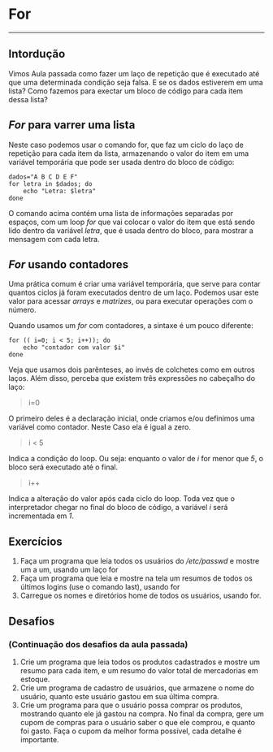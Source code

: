 # For
---

## Intordução

Vimos Aula passada como fazer um laço de repetição que é executado até que uma determinada condição seja falsa. E se os dados estiverem em uma lista? Como fazemos para exectar um bloco de código para cada item dessa lista? 

## _For_ para varrer uma lista
Neste caso podemos usar o comando for, que faz um ciclo do laço de repetição para cada item da lista, armazenando o valor do item em uma variável temporária que pode ser usada dentro do bloco de código:

```shell
dados="A B C D E F"
for letra in $dados; do
    echo "Letra: $letra"
done
```
O comando acima contém uma lista de informações separadas por espaços, com um loop _for_ que vai colocar o valor do item que está sendo lido dentro da variável _letra_, que é usada dentro do bloco, para mostrar a mensagem com cada letra.

## _For_ usando contadores
Uma prática comum é criar uma variável temporária, que serve para contar quantos ciclos já foram executados dentro de um laço. Podemos usar este valor para acessar _arrays_ e _matrizes_, ou para executar operações com o número.

Quando usamos um _for_ com contadores, a sintaxe é um pouco diferente:
```shell
for (( i=0; i < 5; i++)); do
    echo "contador com valor $i"
done
```
Veja que usamos dois parênteses, ao invés de colchetes como em outros laços. Além disso, perceba que existem três expressões no cabeçalho do laço:

>i=0

O primeiro deles é a declaração inicial, onde criamos e/ou definimos uma variável como contador. Neste Caso ela é igual a zero.

>i < 5

Indica a condição do loop. Ou seja: enquanto o valor de _i_ for menor que _5_, o bloco será executado até o final.

>i++

Indica a alteração do valor após cada ciclo do loop. Toda vez que o interpretador chegar no final do bloco de código, a variável _i_ será incrementada em _1_.

## Exercícios
1. Faça um programa que leia todos os usuários do _/etc/passwd_ e mostre um a um, usando um laço for
2. Faça um programa que leia e mostre na tela um resumos de todos os últimos logins (use o comando last), usando for
3. Carregue os nomes e diretórios home de todos os usuários, usando for.

## Desafios 
### (Continuação dos desafios da aula passada)
1. Crie um programa que leia todos os produtos cadastrados e mostre um resumo para cada item, e um resumo do valor total de mercadorias em estoque.
2. Crie um programa de cadastro de usuários, que armazene o nome do usuário, quanto este usuário gastou em sua última compra.
3. Crie um programa para que o usuário possa comprar os produtos, mostrando quanto ele já gastou na compra. No final da compra, gere um cupom de compras para o usuário saber o que ele comprou, e quanto foi gasto.
Faça o cupom da melhor forma possível, cada detalhe é importante.
